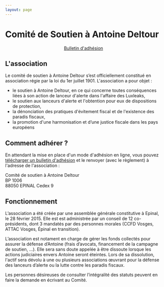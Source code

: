 ```yaml
---
layout: page
---
```

# Comité de Soutien à Antoine&nbsp;Deltour

<p style="text-align: center"><a href="/docs/asso/bulletin-adhesion.pdf"><i class="fa fa-file-pdf-o"></i> <span>Bulletin d'adhésion</span></a></p>

## L'association

Le comité de soutien à Antoine Deltour s’est officiellement constitué en association régie par la loi du 1er juillet 1901. L'association a pour objet :

 - le soutien à Antoine Deltour, en ce qui concerne toutes conséquences liées à son action de lanceur d'alerte dans l'affaire des Luxleaks,
 - le soutien aux lanceurs d'alerte et l'obtention pour eux de dispositions de protection,
 - la dénonciation des pratiques d'évitement fiscal et de l'existence des paradis fiscaux,
 - la promotion d'une harmonisation et d’une justice fiscale dans les pays européens


## Comment adhérer ?

En attendant la mise en place d'un mode d'adhésion en ligne, vous pouvez [télécharger un bulletin d'adhésion](/docs/asso/bulletin-adhesion.pdf) et le renvoyer (avec le règlement) à l'adresse de l'association&nbsp;:

Comité de soutien à Antoine Deltour  
BP 1006  
88050 EPINAL Cedex 9

## Fonctionnement

L’association a été créée par une assemblée générale constitutive à Epinal, le 28 février 2015. Elle est est administrée par un conseil de 12 co-présidents, dont 3 mandatés par des personnes morales (CCFD Vosges, ATTAC Vosges, Épinal en transition).
 
L’association est notament en charge de gérer les fonds collectés pour assurer la défense d’Antoine (frais d’avocats, financement de la campagne de soutien, …). Elle sera sans doute appelée à être dissoute lorsque les actions judiciaires envers Antoine seront éteintes. Lors de sa dissolution, l'actif sera dévolu à une ou plusieurs associations œuvrant pour la défense des lanceurs d’alerte ou la lutte contre les paradis fiscaux.
 
Les personnes désireuses de consulter l’intégralité des statuts peuvent en faire la demande en écrivant au Comité.
